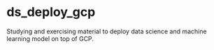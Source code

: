 # ds_deploy_gcp
Studying and exercising material to deploy data science and machine learning model on top of GCP.
